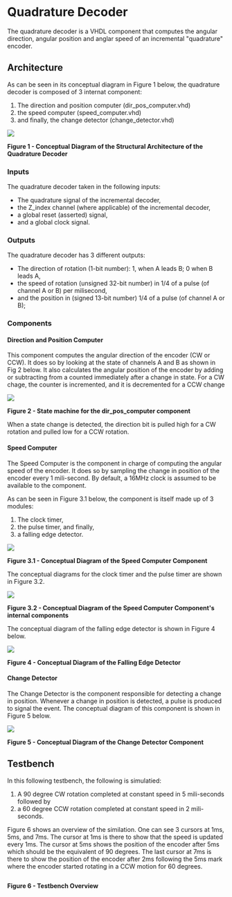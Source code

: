 # Quadrature Decoder

The quadrature decoder is a VHDL component that computes the angular direction, angular position and anglar speed of an incremental "quadrature" encoder.

## Architecture

As can be seen in its conceptual diagram in Figure 1 below, the quadrature decoder is composed of 3 internat component:
1. The direction and position computer (dir_pos_computer.vhd)
2. the speed computer (speed_computer.vhd)
3. and finally, the change detector (change_detector.vhd)

<img src="https://github.com/abting/project_doge/blob/p_carva/quadrature_decoder/VHDL/quadrature_decoder/conceptual_diagrams/quadrature_encoder_decoder.png">

**Figure 1 - Conceptual Diagram of the Structural Architecture of the Quadrature Decoder**

### Inputs
The quadrature decoder taken in the following inputs:
- The quadrature signal of the incremental decoder,
- the Z_index channel (where applicable) of the incremental decoder,
- a global reset (asserted) signal,
- and a global clock signal.

### Outputs
The quadrature decoder has 3 different outputs:
- The direction of rotation (1-bit number): 1, when A leads B; 0 when B leads A,
- the speed of rotation (unsigned 32-bit number) in 1/4 of a pulse (of channel A or B) per milisecond,
- and the position in (signed 13-bit number) 1/4 of a pulse (of channel A or B);

### Components

#### Direction and Position Computer
This component computes the angular direction of the encoder (CW or CCW). It does so by looking at the state of channels A and B as shown in Fig 2 below. It also calculates the angular position of the encoder by adding or subtracting from a counted immediately after a change in state. For a CW chage, the counter is incremented, and it is decremented for a CCW change

<img src="https://github.com/abting/project_doge/blob/p_carva/quadrature_decoder/VHDL/quadrature_decoder/conceptual_diagrams/dir_pos_computer.png">

**Figure 2 - State machine for the dir_pos_computer component**

When a state change is detected, the direction bit is pulled high for a CW rotation and pulled low for a CCW rotation.

#### Speed Computer
The Speed Computer is the component in charge of computing the angular speed of the encoder. It does so by sampling the change in position of the encoder every 1 mili-second. By default, a 16MHz clock is assumed to be available to the component.

As can be seen in Figure 3.1 below, the component is itself made up of 3 modules:
1. The clock timer,
2. the pulse timer, and finally,
3. a falling edge detector.

<img src="https://github.com/abting/project_doge/blob/p_carva/quadrature_decoder/VHDL/quadrature_decoder/conceptual_diagrams/speed_computer_struct_arch.png">

**Figure 3.1 - Conceptual Diagram of the Speed Computer Component**


The conceptual diagrams for the clock timer and the pulse timer are shown in Figure 3.2.

<img src="https://github.com/abting/project_doge/blob/p_carva/quadrature_decoder/VHDL/quadrature_decoder/conceptual_diagrams/speed_computer_internal_arch.png">

**Figure 3.2 - Conceptual Diagram of the Speed Computer Component's internal components**


The conceptual diagram of the falling edge detector is shown in Figure 4 below.

<img src="https://github.com/abting/project_doge/blob/p_carva/quadrature_decoder/VHDL/quadrature_decoder/conceptual_diagrams/neg_edge_detector.png">


**Figure 4 - Conceptual Diagram of the Falling Edge Detector**


#### Change Detector
The Change Detector is the component responsible for detecting a change in position. Whenever a change in position is detected, a pulse is produced to signal the event. The conceptual diagram of this component is shown in Figure 5 below.

<img src="https://github.com/abting/project_doge/blob/p_carva/quadrature_decoder/VHDL/quadrature_decoder/conceptual_diagrams/change_detector.png">


**Figure 5 - Conceptual Diagram of the Change Detector Component**

## Testbench
In this following testbench, the following is simulatied:
1. A 90 degree CW rotation completed at constant speed in 5 mili-seconds followed by
2. a 60 degree CCW rotation completed at constant speed in 2 mili-seconds.

Figure 6 shows an overview of the similation. One can see 3 cursors at 1ms, 5ms, and 7ms. The cursor at 1ms is there to show that the speed is updated every 1ms. The cursor at 5ms shows the position of the encoder after 5ms which should be the equivalent of 90 degrees. The last cursor at 7ms is there to show the position of the encoder after 2ms following the 5ms mark where the encoder started rotating in a CCW motion for 60 degrees.

<img src="">

**Figure 6 - Testbench Overview**
